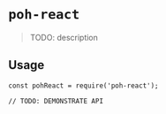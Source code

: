 # `poh-react`

> TODO: description

## Usage

```
const pohReact = require('poh-react');

// TODO: DEMONSTRATE API
```
